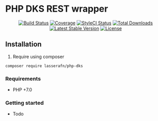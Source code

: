 # PHP DKS REST wrapper
 
<p align="center"> 
<a href="https://travis-ci.org/LasseRafn/php-dks"><img src="https://img.shields.io/travis/LasseRafn/php-dks.svg?style=flat-square" alt="Build Status"></a>
<a href="https://coveralls.io/github/LasseRafn/php-dks"><img src="https://img.shields.io/coveralls/LasseRafn/php-dks.svg?style=flat-square" alt="Coverage"></a>
<a href="https://styleci.io/repos/106525200"><img src="https://styleci.io/repos/106525200/shield?branch=master" alt="StyleCI Status"></a>
<a href="https://packagist.org/packages/LasseRafn/php-dks"><img src="https://img.shields.io/packagist/dt/LasseRafn/php-dks.svg?style=flat-square" alt="Total Downloads"></a>
<a href="https://packagist.org/packages/LasseRafn/php-dks"><img src="https://img.shields.io/packagist/v/LasseRafn/php-dks.svg?style=flat-square" alt="Latest Stable Version"></a>
<a href="https://packagist.org/packages/LasseRafn/php-dks"><img src="https://img.shields.io/packagist/l/LasseRafn/php-dks.svg?style=flat-square" alt="License"></a>
</p>

## Installation

1. Require using composer

```
composer require lasserafn/php-dks
```

### Requirements

* PHP +7.0

### Getting started

* Todo